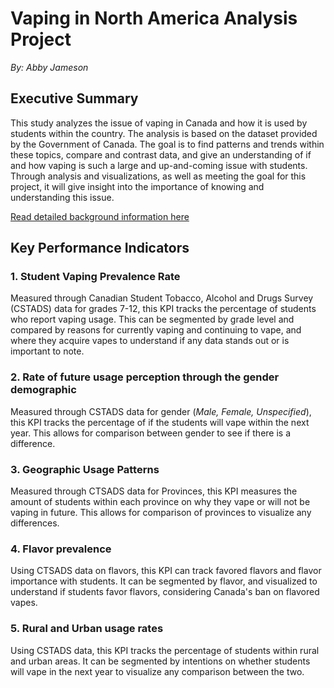 # Vaping in North America Analysis Project

*By: Abby Jameson*

## Executive Summary
This study analyzes the issue of vaping in Canada and how it is used by students within the country. The analysis is based on the dataset provided by the Government of Canada. The goal is to find patterns and trends within these topics, compare and contrast data, and give an understanding of if and how vaping is such a large and up-and-coming issue with students. Through analysis and visualizations, as well as meeting the goal for this project, it will give insight into the importance of knowing and understanding this issue.

[Read detailed background information here](Background.md)

## Key Performance Indicators

<!-- consider adding a value statement rather than how you would use it (e.g the bullets you have now are technical and not needed once you complete the visuals.. instead it is better to highlight "SO WHAT" types of information - it shows more sophistication and long term planning ).  E.g. understanding student vaping prevalence rate helps inform policy regarding risk mitigation, etc...-->

### 1.	Student Vaping Prevalence Rate

Measured through Canadian Student Tobacco, Alcohol and Drugs Survey (CSTADS) data for grades 7-12, this KPI tracks the percentage of students who report vaping usage. This can be segmented by grade level and compared by reasons for currently vaping and continuing to vape, and where they acquire vapes to understand if any data stands out or is important to note.

### 2.	Rate of future usage perception through the gender demographic
   
Measured through CSTADS data for gender (*Male, Female, Unspecified*), this KPI tracks the percentage of if the students will vape within the next year. This allows for comparison between gender to see if there is a difference.


### 3.	Geographic Usage Patterns

Measured through CTSADS data for Provinces, this KPI measures the amount of students within each province on why they vape or will not be vaping in future. This allows for comparison of provinces to visualize any differences.


### 4.	Flavor prevalence

Using CTSADS data on flavors, this KPI can track favored flavors and flavor importance with students. It can be segmented by flavor, and visualized to understand if students favor flavors, considering Canada's ban on flavored vapes.


### 5.	Rural and Urban usage rates

Using CSTADS data, this KPI tracks the percentage of students within rural and urban areas. It can be segmented by intentions on whether students will vape in the next year to visualize any comparison between the two.

